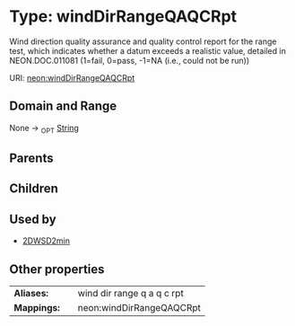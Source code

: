 
# Type: windDirRangeQAQCRpt


Wind direction quality assurance and quality control report for the range test, which indicates whether a datum exceeds a realistic value, detailed in NEON.DOC.011081 (1=fail, 0=pass, -1=NA (i.e., could not be run))

URI: [neon:windDirRangeQAQCRpt](https://data.neonscience.org/windDirRangeQAQCRpt)


## Domain and Range

None ->  <sub>OPT</sub> [String](types/String.md)

## Parents


## Children


## Used by

 * [2DWSD2min](2DWSD2min.md)

## Other properties

|  |  |  |
| --- | --- | --- |
| **Aliases:** | | wind dir range q a q c rpt |
| **Mappings:** | | neon:windDirRangeQAQCRpt |

